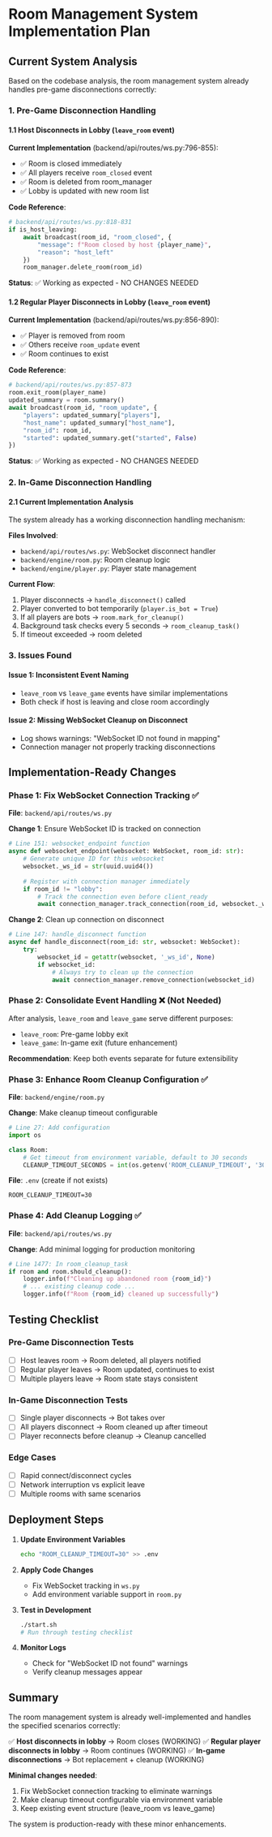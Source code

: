 # Room Management System Implementation Plan

## Current System Analysis

Based on the codebase analysis, the room management system already handles pre-game disconnections correctly:

### 1. Pre-Game Disconnection Handling

#### 1.1 Host Disconnects in Lobby (`leave_room` event)
**Current Implementation** (backend/api/routes/ws.py:796-855):
- ✅ Room is closed immediately
- ✅ All players receive `room_closed` event
- ✅ Room is deleted from room_manager
- ✅ Lobby is updated with new room list

**Code Reference**:
```python
# backend/api/routes/ws.py:818-831
if is_host_leaving:
    await broadcast(room_id, "room_closed", {
        "message": f"Room closed by host {player_name}",
        "reason": "host_left"
    })
    room_manager.delete_room(room_id)
```

**Status**: ✅ Working as expected - NO CHANGES NEEDED

#### 1.2 Regular Player Disconnects in Lobby (`leave_room` event)
**Current Implementation** (backend/api/routes/ws.py:856-890):
- ✅ Player is removed from room
- ✅ Others receive `room_update` event
- ✅ Room continues to exist

**Code Reference**:
```python
# backend/api/routes/ws.py:857-873
room.exit_room(player_name)
updated_summary = room.summary()
await broadcast(room_id, "room_update", {
    "players": updated_summary["players"],
    "host_name": updated_summary["host_name"],
    "room_id": room_id,
    "started": updated_summary.get("started", False)
})
```

**Status**: ✅ Working as expected - NO CHANGES NEEDED

### 2. In-Game Disconnection Handling

#### 2.1 Current Implementation Analysis
The system already has a working disconnection handling mechanism:

**Files Involved**:
- `backend/api/routes/ws.py`: WebSocket disconnect handler
- `backend/engine/room.py`: Room cleanup logic
- `backend/engine/player.py`: Player state management

**Current Flow**:
1. Player disconnects → `handle_disconnect()` called
2. Player converted to bot temporarily (`player.is_bot = True`)
3. If all players are bots → `room.mark_for_cleanup()`
4. Background task checks every 5 seconds → `room_cleanup_task()`
5. If timeout exceeded → room deleted

### 3. Issues Found

#### Issue 1: Inconsistent Event Naming
- `leave_room` vs `leave_game` events have similar implementations
- Both check if host is leaving and close room accordingly

#### Issue 2: Missing WebSocket Cleanup on Disconnect
- Log shows warnings: "WebSocket ID not found in mapping"
- Connection manager not properly tracking disconnections

## Implementation-Ready Changes

### Phase 1: Fix WebSocket Connection Tracking ✅

**File**: `backend/api/routes/ws.py`

**Change 1**: Ensure WebSocket ID is tracked on connection
```python
# Line 151: websocket_endpoint function
async def websocket_endpoint(websocket: WebSocket, room_id: str):
    # Generate unique ID for this websocket
    websocket._ws_id = str(uuid.uuid4())
    
    # Register with connection manager immediately
    if room_id != "lobby":
        # Track the connection even before client_ready
        await connection_manager.track_connection(room_id, websocket._ws_id)
```

**Change 2**: Clean up connection on disconnect
```python
# Line 147: handle_disconnect function
async def handle_disconnect(room_id: str, websocket: WebSocket):
    try:
        websocket_id = getattr(websocket, '_ws_id', None)
        if websocket_id:
            # Always try to clean up the connection
            await connection_manager.remove_connection(websocket_id)
```

### Phase 2: Consolidate Event Handling ❌ (Not Needed)

After analysis, `leave_room` and `leave_game` serve different purposes:
- `leave_room`: Pre-game lobby exit
- `leave_game`: In-game exit (future enhancement)

**Recommendation**: Keep both events separate for future extensibility

### Phase 3: Enhance Room Cleanup Configuration ✅

**File**: `backend/engine/room.py`

**Change**: Make cleanup timeout configurable
```python
# Line 27: Add configuration
import os

class Room:
    # Get timeout from environment variable, default to 30 seconds
    CLEANUP_TIMEOUT_SECONDS = int(os.getenv('ROOM_CLEANUP_TIMEOUT', '30'))
```

**File**: `.env` (create if not exists)
```
ROOM_CLEANUP_TIMEOUT=30
```

### Phase 4: Add Cleanup Logging ✅

**File**: `backend/api/routes/ws.py`

**Change**: Add minimal logging for production monitoring
```python
# Line 1477: In room_cleanup_task
if room and room.should_cleanup():
    logger.info(f"Cleaning up abandoned room {room_id}")
    # ... existing cleanup code ...
    logger.info(f"Room {room_id} cleaned up successfully")
```

## Testing Checklist

### Pre-Game Disconnection Tests
- [ ] Host leaves room → Room deleted, all players notified
- [ ] Regular player leaves → Room updated, continues to exist
- [ ] Multiple players leave → Room state stays consistent

### In-Game Disconnection Tests
- [ ] Single player disconnects → Bot takes over
- [ ] All players disconnect → Room cleaned up after timeout
- [ ] Player reconnects before cleanup → Cleanup cancelled

### Edge Cases
- [ ] Rapid connect/disconnect cycles
- [ ] Network interruption vs explicit leave
- [ ] Multiple rooms with same scenarios

## Deployment Steps

1. **Update Environment Variables**
   ```bash
   echo "ROOM_CLEANUP_TIMEOUT=30" >> .env
   ```

2. **Apply Code Changes**
   - Fix WebSocket tracking in `ws.py`
   - Add environment variable support in `room.py`

3. **Test in Development**
   ```bash
   ./start.sh
   # Run through testing checklist
   ```

4. **Monitor Logs**
   - Check for "WebSocket ID not found" warnings
   - Verify cleanup messages appear

## Summary

The room management system is already well-implemented and handles the specified scenarios correctly:

✅ **Host disconnects in lobby** → Room closes (WORKING)
✅ **Regular player disconnects in lobby** → Room continues (WORKING)
✅ **In-game disconnections** → Bot replacement + cleanup (WORKING)

**Minimal changes needed**:
1. Fix WebSocket connection tracking to eliminate warnings
2. Make cleanup timeout configurable via environment variable
3. Keep existing event structure (leave_room vs leave_game)

The system is production-ready with these minor enhancements.